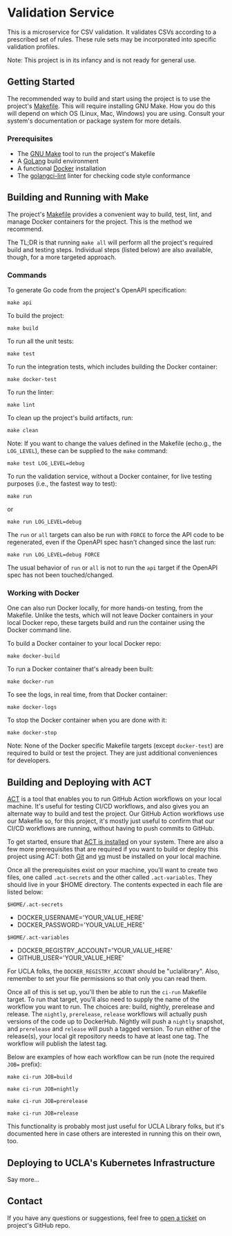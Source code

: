 # Validation Service

This is a microservice for CSV validation. It validates CSVs according to a prescribed set of rules. These rule
sets may be incorporated into specific validation profiles.

Note: This project is in its infancy and is not ready for general use.

## Getting Started

The recommended way to build and start using the project is to use the project's [Makefile](Makefile). This will
require installing GNU Make. How you do this will depend on which OS (Linux, Mac, Windows) you are using. Consult
your system's documentation or package system for more details.

### Prerequisites

* The [GNU Make](https://www.gnu.org/software/make/) tool to run the project's Makefile
* A [GoLang](https://go.dev/doc/install) build environment
* A functional [Docker](https://docs.docker.com/get-started/get-docker/) installation
* The [golangci-lint](https://github.com/golangci/golangci-lint) linter for checking code style conformance

## Building and Running with Make

The project's [Makefile](Makefile) provides a convenient way to build, test, lint, and manage Docker containers for the
project. This is the method we recommend.

The TL;DR is that running `make all` will perform all the project's required build and testing steps. Individual steps
(listed below) are also available, though, for a more targeted approach.

### Commands

To generate Go code from the project's OpenAPI specification:

    make api

To build the project:

    make build

To run all the unit tests:

    make test

To run the integration tests, which includes building the Docker container:

    make docker-test

To run the linter:

    make lint

To clean up the project's build artifacts, run:

    make clean

Note: If you want to change the values defined in the Makefile (echo.g., the `LOG_LEVEL`), these can be supplied to the 
`make` command:

    make test LOG_LEVEL=debug

To run the validation service, without a Docker container, for live testing purposes (i.e., the fastest way to test):

    make run

or

    make run LOG_LEVEL=debug

The `run` or `all` targets can also be run with `FORCE` to force the API code to be regenerated, even if the OpenAPI
spec hasn't changed since the last run:

    make run LOG_LEVEL=debug FORCE

The usual behavior of `run` or `all` is not to run the `api` target if the OpenAPI spec has not been touched/changed.

### Working with Docker

One can also run Docker locally, for more hands-on testing, from the Makefile. Unlike the tests, which will not leave
Docker containers in your local Docker repo, these targets build and run the container using the Docker command line.

To build a Docker container to your local Docker repo:

    make docker-build

To run a Docker container that's already been built:

    make docker-run

To see the logs, in real time, from that Docker container:

    make docker-logs

To stop the Docker container when you are done with it:

    make docker-stop

Note: None of the Docker specific Makefile targets (except `docker-test`) are required to build or test the project.
They are just additional conveniences for developers.

## Building and Deploying with ACT

[ACT](https://github.com/nektos/act) is a tool that enables you to run GitHub Action workflows on your local machine.
It's useful for testing CI/CD workflows, and also gives you an alternate way to build and test the project. Our GitHub
Action workflows use our Makefile so, for this project, it's mostly just useful to confirm that our CI/CD workflows are
running, without having to push commits to GitHub.

To get started, ensure that [ACT is installed](https://nektosact.com/installation/index.html) on your system. There
are also a few more prerequisites that are required if you want to build or deploy this project using ACT: both
[Git](https://docs.github.com/en/get-started/git-basics/set-up-git) and [yq](https://mikefarah.gitbook.io/yq) must be
installed on your local machine.

Once all the prerequisites exist on your machine, you'll want to create two files, one called `.act-secrets` and the
other called `.act-variables`. They should live in your $HOME directory. The contents expected in each file are listed
below:

`$HOME/.act-secrets`
- DOCKER_USERNAME='YOUR_VALUE_HERE'
- DOCKER_PASSWORD='YOUR_VALUE_HERE'

`$HOME/.act-variables`
- DOCKER_REGISTRY_ACCOUNT='YOUR_VALUE_HERE'
- GITHUB_USER='YOUR_VALUE_HERE'

For UCLA folks, the `DOCKER_REGISTRY_ACCOUNT` should be "uclalibrary". Also, remember to set your file permissions so
that only you can read them.

Once all of this is set up, you'll then be able to run the `ci-run` Makefile target. To run that target, you'll also
need to supply the name of the workflow you want to run. The choices are: build, nightly, prerelease and release. The
`nightly`, `prerelease`, `release` workflows will actually push versions of the code up to DockerHub. Nightly will
push a `nightly` snapshot, and `prerelease` and `release` will push a tagged version. To run either of the release(s),
your local git repository needs to have at least one tag. The workflow will publish the latest tag.

Below are examples of how each workflow can be run (note the required `JOB=` prefix):

    make ci-run JOB=build

    make ci-run JOB=nightly

    make ci-run JOB=prerelease

    make ci-run JOB=release

This functionality is probably most just useful for UCLA Library folks, but it's documented here in case others are
interested in running this on their own, too.

## Deploying to UCLA's Kubernetes Infrastructure

Say more...

## Contact

If you have any questions or suggestions, feel free to [open a ticket](https://github.com/UCLALibrary/validation-service/issues) on project's GitHub repo.
